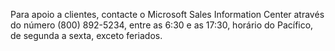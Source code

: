 Para apoio a clientes, contacte o Microsoft Sales Information Center através do número (800) 892-5234, entre as 6:30 e as 17:30, horário do Pacífico, de segunda a sexta, exceto feriados.

<!--HONumber=Oct16_HO1-->


